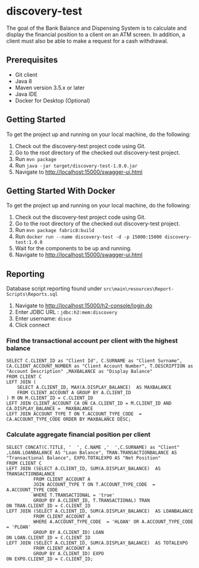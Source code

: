 # discovery-test
The goal of the Bank Balance and Dispensing System is to calculate and display the financial position to a client on an ATM screen. In addition, a client must also be able to make a request for a cash withdrawal.

## Prerequisites
 - Git client
 - Java 8
 - Maven version 3.5.x or later
 - Java IDE
 - Docker for Desktop (Optional)

## Getting Started

To get the project up and running on your local machine, do the following:
 
 1. Check out the discovery-test project code using Git.
 2. Go to the root directory of the checked out discovery-test project.
 3. Run `mvn package`
 4. Run `java -jar target/discovery-test-1.0.0.jar`
 5. Navigate to [http://localhost:15000/swagger-ui.html](http://localhost:15000/swagger-ui.html)

## Getting Started With Docker

To get the project up and running on your local machine, do the following:

 1. Check out the discovery-test project code using Git.
 2. Go to the root directory of the checked out discovery-test project.
 3. Run `mvn package fabric8:build`
 4. Run `docker run --name discovery-test -d -p 15000:15000 discovery-test:1.0.0`
 5. Wait for the components to be up and running.
 6. Navigate to [http://localhost:15000/swagger-ui.html](http://localhost:15000/swagger-ui.html)

## Reporting

Database script reporting found under `src\main\resources\Report-Scripts\Reports.sql`

 1. Navigate to [http://localhost:15000/h2-console/login.do](http://localhost:15000/h2-console/login.do)
 2. Enter JDBC URL : `jdbc:h2:mem:discovery` 
 3. Enter username: `disco`
 4. Click connect

### Find the transactional account per client with the highest balance

    SELECT C.CLIENT_ID as "Client Id", C.SURNAME as "Client Surname", CA.CLIENT_ACCOUNT_NUMBER as "Client Account Number", T.DESCRIPTION as "Account Description" ,MAXBALANCE as "Display Balance"
    FROM CLIENT C 
    LEFT JOIN (
        SELECT A.CLIENT_ID, MAX(A.DISPLAY_BALANCE)  AS MAXBALANCE
        FROM CLIENT_ACCOUNT A GROUP BY A.CLIENT_ID 
    ) M ON M.CLIENT_ID = C.CLIENT_ID
    LEFT JOIN CLIENT_ACCOUNT CA ON CA.CLIENT_ID = M.CLIENT_ID AND  CA.DISPLAY_BALANCE =  MAXBALANCE
    LEFT JOIN ACCOUNT_TYPE T ON T.ACCOUNT_TYPE_CODE  = CA.ACCOUNT_TYPE_CODE ORDER BY MAXBALANCE DESC;

### Calculate aggregate financial position per client

    SELECT CONCAT(C.TITLE, '  ', C.NAME ,'  ',C.SURNAME) as "Client"  ,LOAN.LOANBALANCE AS "Loan Balance", TRAN.TRANSACTIONBALANCE AS "Transactional Balance", EXPO.TOTALEXPO AS "Net Position"
    FROM CLIENT C
    LEFT JOIN (SELECT A.CLIENT_ID, SUM(A.DISPLAY_BALANCE)  AS TRANSACTIONBALANCE
              FROM CLIENT_ACCOUNT A  
              JOIN ACCOUNT_TYPE T ON T.ACCOUNT_TYPE_CODE  = A.ACCOUNT_TYPE_CODE
              WHERE T.TRANSACTIONAL = 'true'
              GROUP BY A.CLIENT_ID, T.TRANSACTIONAL) TRAN 
    ON TRAN.CLIENT_ID = C.CLIENT_ID
    LEFT JOIN (SELECT A.CLIENT_ID, SUM(A.DISPLAY_BALANCE)  AS LOANBALANCE
              FROM CLIENT_ACCOUNT A  
              WHERE A.ACCOUNT_TYPE_CODE  = 'HLOAN' OR A.ACCOUNT_TYPE_CODE  = 'PLOAN'
              GROUP BY A.CLIENT_ID) LOAN 
    ON LOAN.CLIENT_ID = C.CLIENT_ID
    LEFT JOIN (SELECT A.CLIENT_ID, SUM(A.DISPLAY_BALANCE)  AS TOTALEXPO
              FROM CLIENT_ACCOUNT A  
              GROUP BY A.CLIENT_ID) EXPO
    ON EXPO.CLIENT_ID = C.CLIENT_ID;